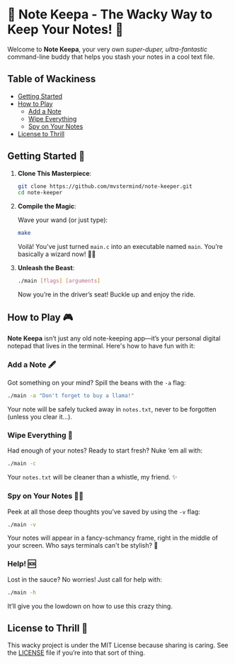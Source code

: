 # 📝 Note Keepa - The Wacky Way to Keep Your Notes! 🎉

Welcome to **Note Keepa**, your very own *super-duper, ultra-fantastic* command-line buddy that helps you stash your notes in a cool text file.

## Table of Wackiness

- [Getting Started](#getting-started)
- [How to Play](#how-to-play)
  - [Add a Note](#add-a-note)
  - [Wipe Everything](#wipe-everything)
  - [Spy on Your Notes](#spy-on-your-notes)
- [License to Thrill](#license-to-thrill)

## Getting Started 🚀

1. **Clone This Masterpiece**:

   ```bash
   git clone https://github.com/mvstermind/note-keeper.git
   cd note-keeper
   ```

2. **Compile the Magic**:

   Wave your wand (or just type):

   ```bash
   make
   ```

   Voilà! You’ve just turned `main.c` into an executable named `main`. You’re basically a wizard now! 🧙‍♂️

3. **Unleash the Beast**:

   ```bash
   ./main [flags] [arguments]
   ```

   Now you’re in the driver’s seat! Buckle up and enjoy the ride.

## How to Play 🎮

**Note Keepa** isn’t just any old note-keeping app—it’s your personal digital notepad that lives in the terminal. Here's how to have fun with it:

### Add a Note 🖋️

Got something on your mind? Spill the beans with the `-a` flag:

```bash
./main -a "Don't forget to buy a llama!"
```

Your note will be safely tucked away in `notes.txt`, never to be forgotten (unless you clear it...).

### Wipe Everything 🧼

Had enough of your notes? Ready to start fresh? Nuke ‘em all with:

```bash
./main -c
```

Your `notes.txt` will be cleaner than a whistle, my friend. ✨

### Spy on Your Notes 🕵️‍♂️

Peek at all those deep thoughts you’ve saved by using the `-v` flag:

```bash
./main -v
```

Your notes will appear in a fancy-schmancy frame, right in the middle of your screen. Who says terminals can't be stylish? 💅

### Help! 🆘

Lost in the sauce? No worries! Just call for help with:

```bash
./main -h
```

It’ll give you the lowdown on how to use this crazy thing.

## License to Thrill 🎢

This wacky project is under the MIT License because sharing is caring. See the [LICENSE](LICENSE) file if you’re into that sort of thing.
